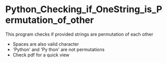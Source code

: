 # Python_Checking_if_OneString_is_Permutation_of_other
This program checks if provided strings are permutation of each other
* Spaces are also valid character 
* 'Python' and 'Py thon' are not permutations
* Check pdf for a quick view
